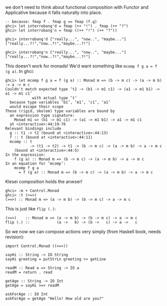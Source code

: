 we don't need to think about functional composition with Functor and Applicative
because it falls naturally into place.

    -- because: fmap f . fmap g == fmap (f.g)
    ghci> let interrobang'd = fmap (++ "!") . fmap (++ "?")
    ghci> let interrobang'n = fmap ((++ "!") (++ "?"))

    ghci> interrobang'd ["really...", "now..", "maybe..."]
    ["really...?!","now..?!","maybe...?!"]

    ghci> interrobang'n ["really...", "now..", "maybe..."]
    ["really...?!","now..?!","maybe...?!"]

This doesn't work for monads! We'd want something like `mcomp f g a = f (g a)`. In
ghci:

    ghci> let mcomp f g a = f (g a) :: Monad m => (b -> m c) -> (a -> m b) -> a -> m c
    Couldn't match expected type ‘t2 -> (b1 -> m1 c1) -> (a1 -> m1 b1) -> a1 -> m1 c1’
                with actual type ‘t’
      because type variables ‘b1’, ‘m1’, ‘c1’, ‘a1’
      would escape their scope
    These (rigid, skolem) type variables are bound by
      an expression type signature:
        Monad m1 => (b1 -> m1 c1) -> (a1 -> m1 b1) -> a1 -> m1 c1
      at <interactive>:44:19-76
    Relevant bindings include
      g :: t1 -> t2 (bound at <interactive>:44:13)
      f :: t (bound at <interactive>:44:11)
      mcomp :: t
               -> (t1 -> t2) -> t1 -> (b -> m c) -> (a -> m b) -> a -> m c
        (bound at <interactive>:44:5)
    In the expression:
        f (g a) :: Monad m => (b -> m c) -> (a -> m b) -> a -> m c
    In an equation for ‘mcomp’:
        mcomp f g a
          = f (g a) :: Monad m => (b -> m c) -> (a -> m b) -> a -> m c

Klesei composition holds the anwser!

    ghci> :m + Control.Monad
    ghci> :t (>=>)
    (>=>) :: Monad m => (a -> m b) -> (b -> m c) -> a -> m c

This is just like `flip (.)`:

    (>=>)    :: Monad m => (a -> m b) -> (b -> m c) -> a -> m c
    flip (.) ::            (a ->   b) -> (b ->   c) -> a ->   c

So we now we can compose actions very simply (from Haskell book, needs revision):

    import Control.Monad ((>=>))

    sayHi :: String -> IO String
    sayHi greeting = putStrLn greeting >> getLine

    readM :: Read a => String -> IO a
    readM = return . read

    getAge :: String -> IO Int
    getAge = sayHi >=> readM

    askForAge :: IO Int
    askForAge = getAge "Hello! How old are you?"

